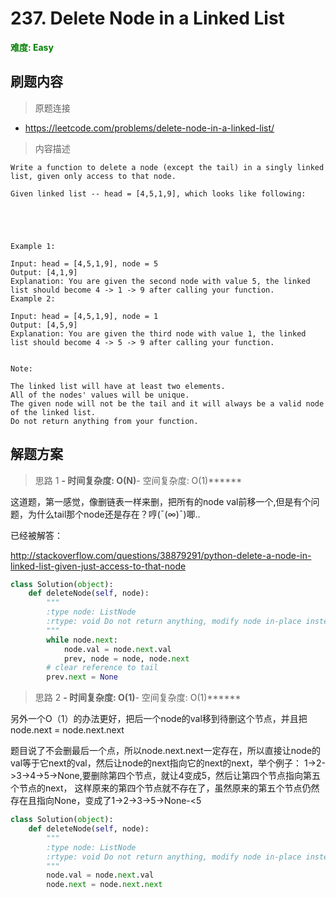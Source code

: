 # 237. Delete Node in a Linked List

**<font color=green>难度: Easy</font>**

## 刷题内容

> 原题连接

* https://leetcode.com/problems/delete-node-in-a-linked-list/

> 内容描述

```
Write a function to delete a node (except the tail) in a singly linked list, given only access to that node.

Given linked list -- head = [4,5,1,9], which looks like following:



 

Example 1:

Input: head = [4,5,1,9], node = 5
Output: [4,1,9]
Explanation: You are given the second node with value 5, the linked list should become 4 -> 1 -> 9 after calling your function.
Example 2:

Input: head = [4,5,1,9], node = 1
Output: [4,5,9]
Explanation: You are given the third node with value 1, the linked list should become 4 -> 5 -> 9 after calling your function.
 

Note:

The linked list will have at least two elements.
All of the nodes' values will be unique.
The given node will not be the tail and it will always be a valid node of the linked list.
Do not return anything from your function.
```

## 解题方案

> 思路 1
******- 时间复杂度: O(N)******- 空间复杂度: O(1)******


这道题，第一感觉，像删链表一样来删，把所有的node val前移一个,但是有个问题，为什么tail那个node还是存在？哼(ˉ(∞)ˉ)唧..

已经被解答：

<http://stackoverflow.com/questions/38879291/python-delete-a-node-in-linked-list-given-just-access-to-that-node>

```python
class Solution(object):
    def deleteNode(self, node):
        """
        :type node: ListNode
        :rtype: void Do not return anything, modify node in-place instead.
        """
        while node.next:
            node.val = node.next.val
            prev, node = node, node.next
        # clear reference to tail
        prev.next = None
```

> 思路 2
******- 时间复杂度: O(1)******- 空间复杂度: O(1)******



另外一个O（1）的办法更好，把后一个node的val移到待删这个节点，并且把node.next = node.next.next
        
题目说了不会删最后一个点，所以node.next.next一定存在，所以直接让node的val等于它next的val，然后让node的next指向它的next的next，举个例子：
        1->2->3->4->5->None,要删除第四个节点，就让4变成5，然后让第四个节点指向第五个节点的next，
这样原来的第四个节点就不存在了，虽然原来的第五个节点仍然存在且指向None，变成了1->2->3->5->None-<5
        


```python
class Solution(object):
    def deleteNode(self, node):
        """
        :type node: ListNode
        :rtype: void Do not return anything, modify node in-place instead.
        """
        node.val = node.next.val
        node.next = node.next.next
```

